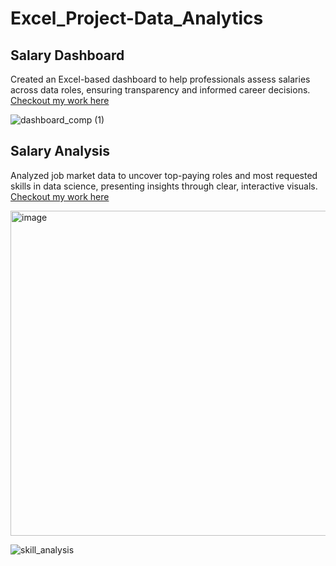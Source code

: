# Excel_Project-Data_Analytics
## Salary Dashboard 
Created an Excel-based dashboard to help professionals assess salaries across data roles, ensuring transparency and informed career decisions.
[Checkout my work here](Project_1-Dashboard)

![dashboard_comp (1)](https://github.com/user-attachments/assets/595f439e-44ec-4c55-b1f7-b72edb0c8856)

## Salary Analysis 
Analyzed job market data to uncover top-paying roles and most requested skills in data science, presenting insights through clear, interactive visuals.
[Checkout my work here](Project_2-Analysis)

<img width="1005" height="520" alt="image" src="https://github.com/user-attachments/assets/37362316-f8be-48ac-bcb5-b4d4d343d8f3" />

![skill_analysis](https://github.com/user-attachments/assets/3421fa5c-1ab5-4f5b-b5a7-3bc211db8783)
